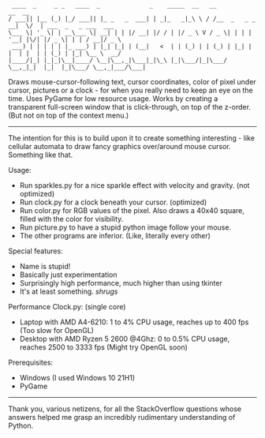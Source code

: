 ```
 ____  _     _ _   ____  _              _    _____  __   __               __  __                      
/ ___|| |__ (_) |_/ ___|| |_ _   _  ___| | _|_   _|_\ \ / /__  _   _ _ __|  \/  | ___  _   _ ___  ___ 
\___ \| '_ \| | __\___ \| __| | | |/ __| |/ / | |/ _ \ V / _ \| | | | '__| |\/| |/ _ \| | | / __|/ _ \
 ___) | | | | | |_ ___) | |_| |_| | (__|   <  | | (_) | | (_) | |_| | |  | |  | | (_) | |_| \__ \  __/
|____/|_| |_|_|\__|____/ \__|\__,_|\___|_|\_\ |_|\___/|_|\___/ \__,_|_|  |_|  |_|\___/ \__,_|___/\___|
```
Draws mouse-cursor-following text, cursor coordinates, color of pixel under cursor, pictures or a clock - for when you really need to keep an eye on the time. Uses PyGame for low resource usage. Works by creating a transparent full-screen window that is click-through, on top of the z-order. (But not on top of the context menu.)

---

The intention for this is to build upon it to create something interesting - like cellular automata to draw fancy graphics over/around mouse cursor. Something like that.

Usage:
- Run sparkles.py for a nice sparkle effect with velocity and gravity. (not optimized)
- Run clock.py for a clock beneath your cursor. (optimized)
- Run color.py for RGB values of the pixel. Also draws a 40x40 square, filled with the color for visibility.
- Run picture.py to have a stupid python image follow your mouse.
- The other programs are inferior. (Like, literally every other)


Special features:
- Name is stupid!
- Basically just experimentation
- Surprisingly high performance, much higher than using tkinter
- It's at least something. *shrugs*


Performance Clock.py: (single core)
- Laptop with AMD A4-6210: 1 to 4% CPU usage, reaches up to 400 fps (Too slow for OpenGL)
- Desktop with AMD Ryzen 5 2600 @4Ghz: 0 to 0.5% CPU usage, reaches 2500 to 3333 fps (Might try OpenGL soon)


Prerequisites:
- Windows (I used Windows 10 21H1)
- PyGame



---
Thank you, various netizens, for all the StackOverflow questions whose answers helped me grasp an incredibly rudimentary understanding of Python.
